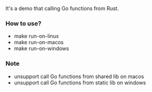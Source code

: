 It's a demo that calling Go functions from Rust.

### How to use?
- make run-on-linux
- make run-on-macos
- make run-on-windows

### Note
- unsupport call Go functions from shared lib on macos
- unsupport call Go functions from static lib on windows
